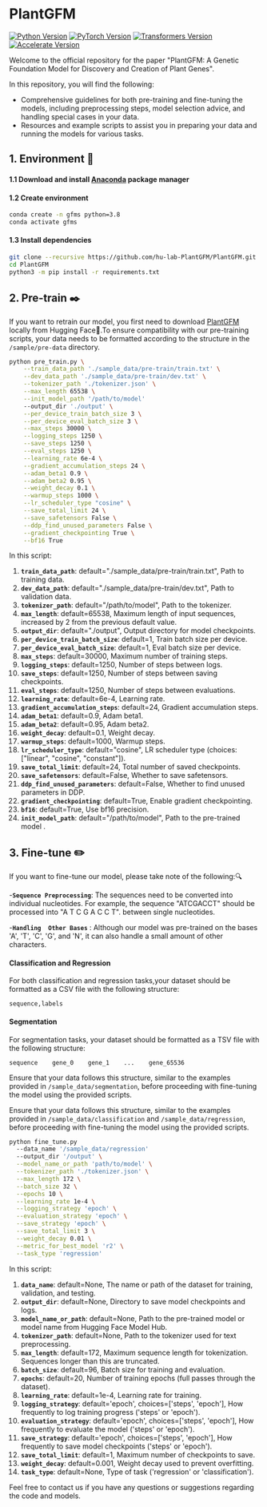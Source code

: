 # PlantGFM

[![Python Version](https://img.shields.io/badge/python-3.8-blue.svg)](https://docs.python.org/3.8/library/index.html)
[![PyTorch Version](https://img.shields.io/badge/torch-2.0-red.svg)](https://pytorch.org/get-started/locally/)
[![Transformers Version](https://img.shields.io/badge/transformers-4.44-orange.svg)](https://huggingface.co/transformers/)
[![Accelerate Version](https://img.shields.io/badge/accelerate-0.33-yellow.svg)](https://huggingface.co/docs/accelerate/)

Welcome to the official repository for the paper "PlantGFM: A Genetic Foundation Model for Discovery and Creation of Plant Genes".

In this repository, you will find the following:

- Comprehensive guidelines for both pre-training and fine-tuning the models, including preprocessing steps, model selection advice, and handling special cases in your data.
- Resources and example scripts to assist you in preparing your data and running the models for various tasks.


## 1. Environment 🚀

#### 1.1 Download and install [Anaconda](https://www.anaconda.com/download) package manager

#### 1.2 Create environment 

```bash
conda create -n gfms python=3.8
conda activate gfms
```

#### 1.3 Install dependencies

```bash
git clone --recursive https://github.com/hu-lab-PlantGFM/PlantGFM.git
cd PlantGFM
python3 -m pip install -r requirements.txt
```
## 2. Pre-train ✒️

If you want to retrain our model, you first need to download [PlantGFM](https://huggingface.co/hu-lab) locally from Hugging Face🤗.To ensure compatibility with our pre-training scripts, your data needs to be formatted according to the structure in the `/sample/pre-data` directory.

```bash
python pre_train.py \
    --train_data_path './sample_data/pre-train/train.txt' \
    --dev_data_path './sample_data/pre-train/dev.txt' \
    --tokenizer_path './tokenizer.json' \
    --max_length 65538 \
    --init_model_path '/path/to/model'
    --output_dir './output' \
    --per_device_train_batch_size 3 \
    --per_device_eval_batch_size 3 \
    --max_steps 30000 \
    --logging_steps 1250 \
    --save_steps 1250 \
    --eval_steps 1250 \
    --learning_rate 6e-4 \
    --gradient_accumulation_steps 24 \
    --adam_beta1 0.9 \
    --adam_beta2 0.95 \
    --weight_decay 0.1 \
    --warmup_steps 1000 \
    --lr_scheduler_type "cosine" \
    --save_total_limit 24 \
    --save_safetensors False \
    --ddp_find_unused_parameters False \
    --gradient_checkpointing True \
    --bf16 True


```

In this script:  

1. **`train_data_path`**: default="./sample_data/pre-train/train.txt", Path to training data.
2. **`dev_data_path`**: default="./sample_data/pre-train/dev.txt", Path to validation data.
3. **`tokenizer_path`**: default="/path/to/model", Path to the tokenizer.
4. **`max_length`**: default=65538, Maximum length of input sequences, increased by 2 from the previous default value.
5. **`output_dir`**: default="./output", Output directory for model checkpoints.
6. **`per_device_train_batch_size`**: default=1, Train batch size per device.
7. **`per_device_eval_batch_size`**: default=1, Eval batch size per device.
8. **`max_steps`**: default=30000, Maximum number of training steps.
9. **`logging_steps`**: default=1250, Number of steps between logs.
10. **`save_steps`**: default=1250, Number of steps between saving checkpoints.
11. **`eval_steps`**: default=1250, Number of steps between evaluations.
12. **`learning_rate`**: default=6e-4, Learning rate.
13. **`gradient_accumulation_steps`**: default=24, Gradient accumulation steps.
14. **`adam_beta1`**: default=0.9, Adam beta1.
15. **`adam_beta2`**: default=0.95, Adam beta2.
16. **`weight_decay`**: default=0.1, Weight decay.
17. **`warmup_steps`**: default=1000, Warmup steps.
18. **`lr_scheduler_type`**: default="cosine", LR scheduler type (choices: ["linear", "cosine", "constant"]).
19. **`save_total_limit`**: default=24, Total number of saved checkpoints.
20. **`save_safetensors`**: default=False, Whether to save safetensors.
21. **`ddp_find_unused_parameters`**: default=False, Whether to find unused parameters in DDP.
22. **`gradient_checkpointing`**: default=True, Enable gradient checkpointing.
23. **`bf16`**: default=True, Use bf16 precision.
24. **`init_model_path`**: default="/path/to/model", Path to the pre-trained model .



## 3. Fine-tune ✏️
If you want to fine-tune our model, please take note of the following:🔍


-**`Sequence Preprocessing`**: The sequences need to be converted into individual nucleotides. For example, the sequence "ATCGACCT" should be processed into "A T C G A C C T". between single nucleotides.

-**`Handling  Other Bases`** :  Although our model was pre-trained on the bases 'A', 'T', 'C', 'G', and 'N', it can also handle a small amount of other characters.

####  Classification and Regression

For both classification and regression tasks,your dataset should be formatted as a CSV file with the following structure:
 ```csv
sequence,labels
```

#### Segmentation

For segmentation tasks, your dataset should be formatted as a TSV file with the following structure:
 ```tsv
sequence    gene_0    gene_1    ...    gene_65536
```
Ensure that your data follows this structure, similar to the examples provided in `/sample_data/segmentation`, before proceeding with fine-tuning the model using the provided scripts.

Ensure that your data follows this structure, similar to the examples provided in `/sample_data/classification` and `/sample_data/regression`, before proceeding with fine-tuning the model using the provided scripts.

```bash
python fine_tune.py
  --data_name '/sample_data/regression'
  --output_dir '/output' \
  --model_name_or_path 'path/to/model' \
  --tokenizer_path './tokenizer.json' \
  --max_length 172 \
  --batch_size 32 \
  --epochs 10 \
  --learning_rate 1e-4 \
  --logging_strategy 'epoch' \
  --evaluation_strategy 'epoch' \
  --save_strategy 'epoch' \
  --save_total_limit 3 \
  --weight_decay 0.01 \
  --metric_for_best_model 'r2' \
  --task_type 'regression'

```

In this script:  

1. **`data_name`**: default=None, The name or path of the dataset for training, validation, and testing.
2. **`output_dir`**: default=None, Directory to save model checkpoints and logs.
3. **`model_name_or_path`**: default=None, Path to the pre-trained model or model name from Hugging Face Model Hub.
4. **`tokenizer_path`**: default=None, Path to the tokenizer used for text preprocessing.
5. **`max_length`**: default=172, Maximum sequence length for tokenization. Sequences longer than this are truncated.
6. **`batch_size`**: default=96, Batch size for training and evaluation.
7. **`epochs`**: default=20, Number of training epochs (full passes through the dataset).
8. **`learning_rate`**: default=1e-4, Learning rate for training.
9. **`logging_strategy`**: default='epoch', choices=['steps', 'epoch'], How frequently to log training progress ('steps' or 'epoch').
10. **`evaluation_strategy`**: default='epoch', choices=['steps', 'epoch'], How frequently to evaluate the model ('steps' or 'epoch').
11. **`save_strategy`**: default='epoch', choices=['steps', 'epoch'], How frequently to save model checkpoints ('steps' or 'epoch').
12. **`save_total_limit`**: default=1, Maximum number of checkpoints to save.
13. **`weight_decay`**: default=0.001, Weight decay used to prevent overfitting.
14. **`task_type`**: default=None, Type of task ('regression' or 'classification').








Feel free to contact us if you have any questions or suggestions regarding the code and models.
